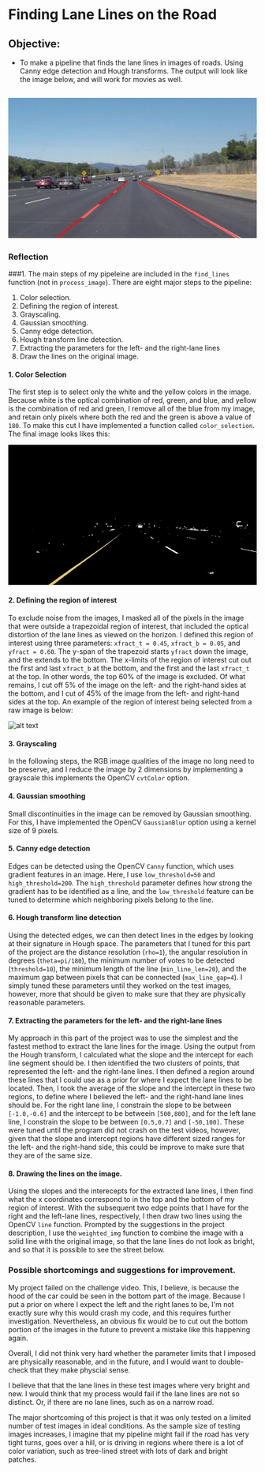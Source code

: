 # Finding Lane Lines on the Road

## Objective:

[//]: # (Image References)

[image1]: ./examples/grayscale.jpg "Grayscale"
[image_cs]: ./intermediate_images/color_select_solidYellowCurve.jpg "final"
[image_roi]: ./save/roi_solidYellowCurve.jpg "roi"
[image_final]: ./intermediate_images/final_solidWhiteCurve.jpg "final"

* To make a pipeline that finds the lane lines in images of roads. Using Canny edge detection and Hough transforms. The output will look like the image below, and will work for movies as well.

![alt text][image_final]
---

### Reflection

###1. The main steps of my pipeleine are included in the `find_lines` function (not in `process_image`). There are eight major steps to the pipeline:
1. Color selection.
2. Defining the region of interest.
3. Grayscaling. 
4. Gaussian smoothing.
5. Canny edge detection. 
6. Hough transform line detection.
7. Extracting the parameters for the left- and the right-lane lines
8. Draw the lines on the original image. 

#### 1. Color Selection

The first step is to select only the white and the yellow colors in the image. Because white is the optical combination of red, green, and blue, and yellow is the combination of red and green, I remove all of the blue from my image, and retain only pixels where both the red and the green is above a value of `180`. To make this cut I have implemented a function called `color_selection`. The final image looks likes this:

![alt text][image_cs]

#### 2. Defining the region of interest

To exclude noise from the images, I masked all of the pixels in the image that were outside a trapezoidal region of interest, that included the optical distortion of the lane lines as viewed on the horizon. I defined this region of interest using three parameters: `xfract_t = 0.45`, `xfract_b = 0.05`, and `yfract = 0.60`. The y-span of the trapezoid starts `yfract` down the image, and the extends to the bottom. The x-limits of the region of interest cut out the first and last `xfract_b` at the bottom, and the first and the last `xfract_t` at the top. In other words, the top 60% of the image is excluded. Of what remains, I cut off 5% of the image on the left- and the right-hand sides at the bottom, and I cut of 45% of the image from the left- and right-hand sides at the top. An example of the region of interest being selected from a raw image is below:

![alt text][image_roi]

#### 3. Grayscaling

In the following steps, the RGB image qualities of the image no long need to be preserve, and I reduce the image by 2 dimensions by implementing a grayscale this implements the OpenCV `cvtColor` option. 

#### 4. Gaussian smoothing

Small discontinuities in the image can be removed by Gaussian smoothing. For this, I have implemented the OpenCV `GaussianBlur` option using a kernel size of 9 pixels.

#### 5. Canny edge detection

Edges can be detected using the OpenCV `Canny` function, which uses gradient features in an image. Here, I use `low_threshold=50` and `high_threshold=200`. The `high_threshold` parameter defines how strong the gradient has to be identified as a line, and the `low_threshold` feature can be tuned to determine which neighboring pixels belong to the line. 

#### 6. Hough transform line detection

Using the detected edges, we can then detect lines in the edges by looking at their signature in Hough space. The parameters that I tuned for this part of the project are the distance resolution (`rho=1`), the angular resolution in degrees (`theta=pi/180`), the minimum number of votes to be detected (`threshold=10`), the minimum length of the line (`min_line_len=20`), and the maximum gap between pixels that can be connected (`max_line_gap=4`). I simply tuned these parameters until they worked on the test images, however, more that should be given to make sure that they are physically reasonable parameters.

#### 7. Extracting the parameters for the left- and the right-lane lines

My approach in this part of the project was to use the simplest and the fastest method to extract the lane lines for the image. Using the output from the Hough transform, I calculated what the slope and the intercept for each line segment should be. I then identified the two clusters of points, that represented the left- and the right-lane lines. I then defined a region around these lines that I could use as a prior for where I expect the lane lines to be located. Then, I took the average of the slope and the intercept in these two regions, to define where I believed the left- and the right-hand lane lines should be. For the right lane line, I constrain the slope to be between `[-1.0,-0.6]` and the intercept to be betweein `[500,800]`, and for the left lane line, I constrain the slope to be between `[0.5,0.7]` and `[-50,100]`. These were tuned until the program did not crash on the test videos, however, given that the slope and intercept regions have different sized ranges for the left- and the right-hand side, this could be improve to make sure that they are of the same size. 

#### 8. Drawing the lines on the image. 

Using the slopes and the interecepts for the extracted lane lines, I then find what the x coordinates correspond to in the top and the bottom of my region of interest. With the subsequent two edge points that I have for the right and the left-lane lines, respectively, I then draw two lines using the OpenCV `line` function. Prompted by the suggestions in the project description, I use the `weighted_img` function to combine the image with a solid line with the original image, so that the lane lines do not look as bright, and so that it is possible to see the street below. 

### Possible shortcomings and suggestions for improvement. 
My project failed on the challenge video. This, I believe, is because the hood of the car could be seen in the bottom part of the image. Because I put a prior on where I expect the left and the right lanes to be, I'm not exactly sure why this would crash my code, and this requires further investigation. Nevertheless, an obvious fix would be to cut out the bottom portion of the images in the future to prevent a mistake like this happening again.

Overall, I did not think very hard whether the parameter limits that I imposed are physically reasonable, and in the future, and I would want to double-check that they make physcial sense. 

I believe that that the lane lines in these test images where very bright and new. I would think that my process would fail if the lane lines are not so distinct. Or, if there are no lane lines, such as on a narrow road. 

The major shortcoming of this project is that it was only tested on a limited number of test images in ideal conditions. As the sample size of testing images increases, I imagine that my pipeline might fail if the road has very tight turns, goes over a hill, or is driving in regions where there is a lot of color variation, such as tree-lined street with lots of dark and bright patches. 

